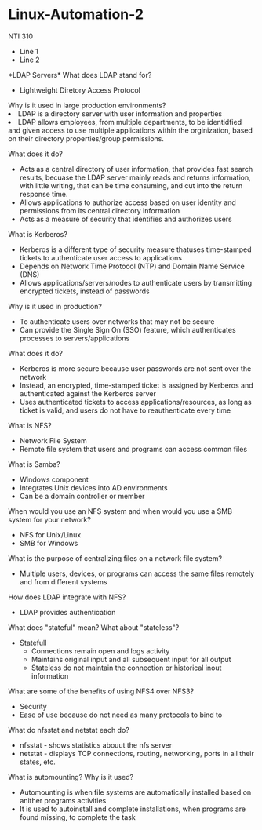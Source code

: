 # Linux-Automation-2
NTI 310

<ul>
<li>Line 1</li>
<li>Line 2</li>
</ul>
*LDAP Servers*
What does LDAP stand for?
<ul>
<li>Lightweight Diretory Access Protocol</li>
</ul>
Why is it used in large production environments?
<li>LDAP is a directory server with user information and properties</li>
<li>LDAP allows employees, from multiple departments, to be identidfied and given access to use multiple applications within the orginization, based on their directory properties/group permissions.</li>

What does it do?
* Acts as a central directory of user information, that provides fast search results, becuase the LDAP server mainly reads and returns information, with little writing, that can be time consuming, and cut into the return response time.
* Allows applications to authorize access based on user identity and permissions from its central directory information
* Acts as a measure of security that identifies and authorizes users

What is Kerberos?
* Kerberos is a different type of security measure thatuses time-stamped tickets to authenticate user access to applications
* Depends on Network Time Protocol (NTP) and Domain Name Service (DNS)
* Allows applications/servers/nodes to authenticate users by transmitting encrypted tickets, instead of passwords

Why is it used in production?
* To authenticate users over networks that may not be secure
* Can provide the Single Sign On (SSO) feature, which authenticates processes to servers/applications

What does it do?
* Kerberos is more secure because user passwords are not sent over the network
* Instead, an encrypted, time-stamped ticket is assigned by Kerberos and authenticated against the Kerberos server
* Uses authenticated tickets to access applications/resources, as long as ticket is valid, and users do not have to reauthenticate every time

What is NFS?
* Network File System
* Remote file system that users and programs can access common files

What is Samba?
* Windows component
* Integrates Unix devices into AD environments
* Can be a domain controller or member

When would you use an NFS system and when would you use a SMB system for your network?
* NFS for Unix/Linux
* SMB for Windows

What is the purpose of centralizing files on a network file system?
* Multiple users, devices, or programs can access the same files remotely and from different systems

How does LDAP integrate with NFS?
* LDAP provides authentication

What does "stateful" mean?  What about "stateless"?
* Statefull 
  * Connections remain open and logs activity
  * Maintains original input and all subsequent input for all output
  * Stateless do not maintain the connection or historical inout information

What are some of the benefits of using NFS4 over NFS3?
* Security
* Ease of use because do not need as many protocols to bind to

What do nfsstat and netstat each do?
* nfsstat - shows statistics abouut the nfs server
* netstat - displays TCP connections, routing, networking, ports in all their states, etc.

What is automounting?  Why is it used?
* Automounting is when file systems are automatically installed based on anither programs activities
* It is used to autoinstall and complete installations, when programs are found missing, to complete the task

